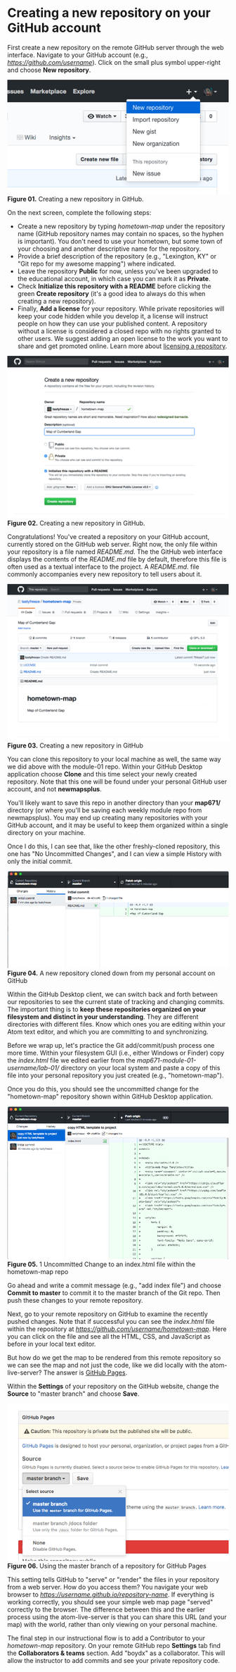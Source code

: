 # Creating a new repository on your GitHub account

First create a new repository on the remote GitHub server through the web interface. Navigate to your GitHub account (e.g., *https://github.com/username*). Click on the small plus symbol upper-right and choose **New repository**.

![Creating a new repository in GitHub](graphics/10-new-repo-on-github.png)  
**Figure 01.** Creating a new repository in GitHub.

On the next screen, complete the following steps:

* Create a new repository by typing *hometown-map* under the repository name (GitHub repository names may contain no spaces, so the hyphen is important). You don't need to use your hometown, but some town of your choosing and another descriptive name for the repository.
* Provide a brief description of the repository (e.g., "Lexington, KY" or "Git repo for my awesome mapping") where indicated.
* Leave the repository **Public** for now, unless you've been upgraded to the educational account, in which case you can mark it as **Private**.
* Check **Initialize this repository with a README** before clicking the green **Create repository** (it's a good idea to always do this when creating a new repository).
* Finally, **Add a license** for your repository. While private repositories will keep your code hidden while you develop it, a license will instruct people on how they can use your published content. A repository without a license is considered a closed repo with no rights granted to other users. We suggest adding an open license to the work you want to share and get promoted online. Learn more about [licensing a repository](https://help.github.com/articles/licensing-a-repository).

![Creating a new repository in GitHub](graphics/11-new-repo-on-github.png)  
**Figure 02.** Creating a new repository in GitHub.

Congratulations! You've created a repository on your GitHub account, currently stored on the GitHub web server. Right now, the only file within your repository is a file named *README.md*. The the GitHub web interface displays the contents of the *README.md* file by default, therefore this file is often used as a textual interface to the project. A *README.md*. file commonly accompanies every new repository to tell users about it.

![Creating a new repository in GitHub](graphics/12-new-repo-on-github.png)  
**Figure 03.** Creating a new repository in GitHub

You can clone this repository to your local machine as well, the same way we did above with the module-01 repo. Within your GitHub Desktop application choose **Clone** and this time select your newly created repository. Note that this one will be found under your personal GitHub user account, and not **newmapsplus**.

You'll likely want to save this repo in another directory than your **map671/** directory (or where you'll be saving each weekly module repo from newmapsplus). You may end up creating many repositories with your GitHub account, and it may be useful to keep them organized within a single directory on your machine.

Once I do this, I can see that, like the other freshly-cloned repository, this one has "No Uncommitted Changes", and I can view a simple History with only the initial commit.

![A new repository cloned down from my personal account on GitHub](graphics/13-initial-commit.png)  
**Figure 04.** A new repository cloned down from my personal account on GitHub

Within the GitHub Desktop client, we can switch back and forth between our repositories to see the current state of tracking and changing commits. The important thing is to **keep these repositories organized on your filesystem and distinct in your understanding**. They are different directories with different files. Know which ones you are editing within your Atom text editor, and which you are committing to and synchronizing.

Before we wrap up, let's practice the Git add/commit/push process one more time. Within your filesystem GUI (i.e., either Windows or Finder) copy the *index.html* file we edited earlier from the *map671-module-01-username/lab-01/* directory on your local system and paste a copy of this file into your personal repository you just created (e.g., "hometown-map").

Once you do this, you should see the uncommitted change for the "hometown-map" repository shown within GitHub Desktop application.

![1 Uncommitted Change to an index.html file within the hometown-map repo](graphics/14-push-commit.png)  
**Figure 05.** 1 Uncommitted Change to an index.html file within the hometown-map repo

Go ahead and write a commit message (e.g., "add index file") and choose **Commit to master** to commit it to the master branch of the Git repo. Then push these changes to your remote repository.

Next, go to your remote repository on GitHub to examine the recently pushed changes. Note that if successful you can see the *index.html* file within the repository at *https://github.com/username/hometown-map*. Here you can click on the file and see all the HTML, CSS, and JavaScript as before in your local text editor.

But how do we get the map to be rendered from this remote repository so we can see the map and not just the code, like we did locally with the atom-live-server? The answer is [GitHub Pages](https://help.github.com/articles/user-organization-and-project-pages/).

Within the **Settings** of your repository on the GitHub website, change the **Source** to "master branch" and choose **Save**.

![Using the master branch of a repository for GitHub Pages](graphics/source-master-branch-pages.png)  
**Figure 06.** Using the master branch of a repository for GitHub Pages

This setting tells GitHub to "serve" or "render" the files in your repository from a web server. How do you access them? You navigate your web browser to *https://username.github.io/repository-name*. If everything is working correctly, you should see your simple web map page "served" correctly to the browser. The difference between this and the earlier process using the atom-live-server is that you can share this URL (and your map) with the world, rather than only viewing on your personal machine.

The final step in our instructional flow is to add a Contributor to your *hometown-map* repository. On your remote GitHub repo **Settings** tab find the **Collaborators & teams** section. Add "boydx" as a collaborator. This will allow the instructor to add commits and see your private repository code.
